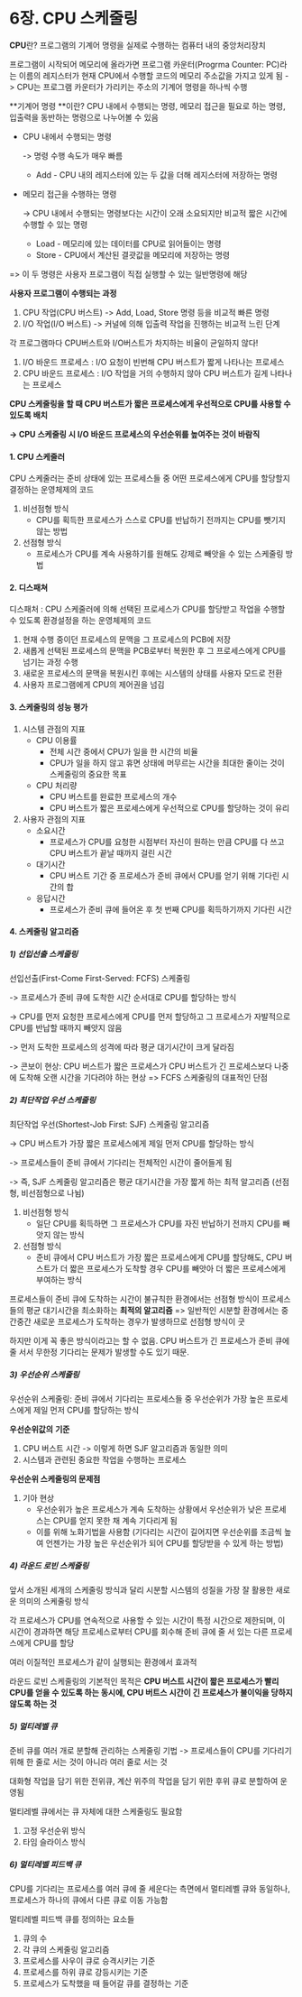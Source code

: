 # 6장. CPU 스케줄링

**CPU**란? 프로그램의 기계어 명령을 실제로 수행하는 컴퓨터 내의 중앙처리장치

프로그램이 시작되어 메모리에 올라가면 프로그램 카운터(Progrma Counter: PC)라는 이름의 레지스터가 현재 CPU에서 수행할 코드의 메모리 주소값을 가지고 있게 됨 -> CPU는 프로그램 카운터가 가리키는 주소의 기계어 명령을 하나씩 수행

**기계어 명령 **이란? CPU 내에서 수행되는 명령, 메모리 접근을 필요로 하는 명령, 입출력을 동반하는 명령으로 나누어볼 수 있음

- CPU 내에서 수행되는 명령 

  -> 명령 수행 속도가 매우 빠름

  - Add - CPU 내의 레지스터에 있는 두 값을 더해 레지스터에 저장하는 명령

- 메모리 접근을 수행하는 명령 

  -> CPU 내에서 수행되는 명령보다는 시간이 오래 소요되지만 비교적 짧은 시간에 수행할 수 있는 명령

  - Load - 메모리에 있는 데이터를 CPU로 읽어들이는 명령
  - Store - CPU에서 계산된 결괏값을 메모리에 저장하는 명령

=> 이 두 명령은 사용자 프로그램이 직접 실행할 수 있는 일반명령에 해당

**사용자 프로그램이 수행되는 과정**

1. CPU 작업(CPU 버스트) -> Add, Load, Store 명령 등을 비교적 빠른 명령
2. I/O 작업(I/O 버스트) -> 커널에 의해 입출력 작업을 진행하는 비교적 느린 단계

각 프로그램마다 CPU버스트와 I/O버스트가 차지하는 비율이 균일하지 않다!

1. I/O 바운드 프로세스 : I/O 요청이 빈번해 CPU 버스트가 짧게 나타나는 프로세스
2. CPU 바운드 프로세스 : I/O 작업을 거의 수행하지 않아 CPU 버스트가 길게 나타나는 프로세스

**CPU 스케줄링을 할 때 CPU 버스트가 짧은 프로세스에게 우선적으로 CPU를 사용할 수 있도록 배치**

**-> CPU 스케줄링 시 I/O 바운드 프로세스의 우선순위를 높여주는 것이 바람직**



#### 1. CPU 스케줄러

CPU 스케줄러는 준비 상태에 있는 프로세스들 중 어떤 프로세스에게 CPU를 할당할지 결정하는 운영체제의 코드

1. 비선점형 방식
   - CPU를 획득한 프로세스가 스스로 CPU를 반납하기 전까지는 CPU를 뺏기지 않는 방법
2. 선점형 방식
   - 프로세스가 CPU를 계속 사용하기를 원해도 강제로 빼앗을 수 있는 스케줄링 방법



#### 2. 디스패쳐

디스패처 : CPU 스케줄러에 의해 선택된 프로세스가 CPU를 할당받고 작업을 수행할 수 있도록 환경설정을 하는 운영체제의 코드

1. 현재 수행 중이던  프로세스의 문맥을 그 프로세스의 PCB에 저장
2. 새롭게 선택된 프로세스의 문맥을 PCB로부터 복원한 후 그 프로세스에게 CPU를 넘기는 과정 수행
3. 새로운 프로세스의 문맥을 복원시킨 후에는 시스템의 상태를 사용자 모드로 전환
4. 사용자 프로그램에게 CPU의 제어권을 넘김



#### 3. 스케줄링의 성능 평가

1. 시스템 관점의 지표
   - CPU 이용률 
     - 전체 시간 중에서 CPU가 일을 한 시간의 비율
     - CPU가 일을 하지 않고 휴면 상태에 머무르는 시간을 최대한 줄이는 것이 스케줄링의 중요한 목표
   - CPU 처리량
     - CPU 버스트를 완료한 프로세스의 개수
     - CPU 버스트가 짧은 프로세스에게 우선적으로 CPU를 할당하는 것이 유리
2. 사용자 관점의 지표
   - 소요시간
     - 프로세스가 CPU를 요청한 시점부터 자신이 원하는 만큼 CPU를 다 쓰고 CPU 버스트가 끝날 때까지 걸린 시간
   - 대기시간
     - CPU 버스트 기간 중 프로세스가 준비 큐에서 CPU를 얻기 위해 기다린 시간의 합
   - 응답시간
     - 프로세스가 준비 큐에 들어온 후 첫 번째 CPU를 획득하기까지 기다린 시간



#### 4. 스케줄링 알고리즘

##### 1) 선입선출 스케줄링

선입선출(First-Come First-Served: FCFS) 스케줄링 

-> 프로세스가 준비 큐에 도착한 시간 순서대로 CPU를 할당하는 방식

-> CPU를 먼저 요청한 프로세스에게 CPU를 먼저 할당하고 그 프로세스가 자발적으로 CPU를 반납할 때까지 빼앗지 않음

-> 먼저 도착한 프로세스의 성격에 따라 평균 대기시간이 크게 달라짐

-> 콘보이 현상: CPU 버스트가 짧은 프로세스가 CPU 버스트가 긴 프로세스보다 나중에 도착해 오랜 시간을 기다려야 하는 현상 => FCFS 스케줄링의 대표적인 단점

##### 2) 최단작업 우선 스케줄링

최단작업 우선(Shortest-Job First: SJF) 스케줄링 알고리즘

-> CPU 버스트가 가장 짧은 프로세스에게 제일 먼저 CPU를 할당하는 방식

-> 프로세스들이 준비 큐에서 기다리는 전체적인 시간이 줄어들게 됨

-> 즉, SJF 스케줄링 알고리즘은 평균 대기시간을 가장 짧게 하는 최적 알고리즘 (선점형, 비선점형으로 나뉨)

1. 비선점형 방식
   - 일단 CPU를 획득하면 그 프로세스가 CPU를 자진 반납하기 전까지 CPU를 빼앗지 않는 방식
2. 선점형 방식
   - 준비 큐에서 CPU 버스트가 가장 짧은 프로세스에게 CPU를 할당해도, CPU 버스트가 더 짧은 프로세스가 도착할 경우 CPU를 빼앗아 더 짧은 프로세스에게 부여하는 방식

프로세스들이 준비 큐에 도착하는 시간이 불규칙한 환경에서는 선점형 방식이 프로세스들의 평균 대기시간을 최소화하는 **최적의 알고리즘** => 일반적인 시분할 환경에서는 중간중간 새로운 프로세스가 도착하는 경우가 발생하므로 선점형 방식이 굿

하지만 이게 꼭 좋은 방식이라고는 할 수 없음. CPU 버스트가 긴 프로세스가 준비 큐에 줄 서서 무한정 기다리는 문제가 발생할 수도 있기 때문.

##### 3) 우선순위 스케줄링

우선순위 스케줄링: 준비 큐에서 기다리는 프로세스들 중 우선순위가 가장 높은 프로세스에게 제일 먼저 CPU를 할당하는 방식

**우선순위값의** **기준**

1. CPU 버스트 시간 -> 이렇게 하면 SJF 알고리즘과 동일한 의미
2. 시스템과 관련된 중요한 작업을 수행하는 프로세스

**우선순위 스케줄링의 문제점**

1. 기아 현상
   - 우선순위가 높은 프로세스가 계속 도착하는 상황에서 우선순위가 낮은 프로세스는 CPU를 얻지 못한 채 계속 기다리게 됨
   - 이를 위해 노화기법을 사용함 (기다리는 시간이 길어지면 우선순위를 조금씩 높여 언젠가는 가장 높은 우선순위가 되어 CPU를 할당받을 수 있게 하는 방법)

##### 4) 라운드 로빈 스케줄링

앞서 소개된 세개의 스케줄링 방식과 달리 시분할 시스템의 성질을 가장 잘 활용한 새로운 의미의 스케줄링 방식

각 프로세스가 CPU를 연속적으로 사용할 수 있는 시간이 특정 시간으로 제한되며, 이 시간이 경과하면 해당 프로세스로부터 CPU를 회수해 준비 큐에 줄 서 있는 다른 프로세스에게 CPU를 할당

여러 이질적인 프로세스가 같이 실행되는 환경에서 효과적

라운드 로빈 스케줄링의 기본적인 목적은 **CPU 버스트 시간이 짧은 프로세스가 빨리 CPU를 얻을 수 있도록 하는 동시에, CPU 버트스 시간이 긴 프로세스가 불이익을 당하지 않도록 하는 것**

##### 5) 멀티레벨 큐

준비 큐를 여러 개로 분할해 관리하는 스케줄링 기법 -> 프로세스들이 CPU를 기다리기 위해 한 줄로 서는 것이 아니라 여러 줄로 서는 것

대화형 작업을 담기 위한 전위큐, 계산 위주의 작업을 담기 위한 후위 큐로 분할하여 운영됨

멀티레벨 큐에서는 큐 자체에 대한 스케줄링도 필요함

1. 고정 우선순위 방식
2. 타임 슬라이스 방식

##### 6) 멀티레벨 피드백 큐

CPU를 기다리는 프로세스를 여러 큐에 줄 세운다는 측면에서 멀티레벨 큐와 동일하나, 프로세스가 하나의 큐에서 다른 큐로 이동 가능함

멀티레벨 피드백 큐를 정의하는 요소들

1. 큐의 수
2. 각 큐의 스케줄링 알고리즘
3. 프로세스를 사우이 큐로 승격시키는 기준
4. 프로세스를 하위 큐로 강등시키는 기준
5. 프로세스가 도착했을 때 들어갈 큐를 결정하는 기준
